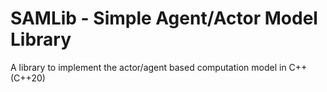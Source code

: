 # SAMLib - Simple Agent/Actor Model Library

A library to implement the actor/agent based computation model in C++ (C++20)
